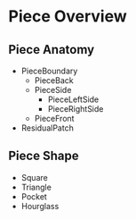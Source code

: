 # Piece Overview

## Piece Anatomy
- PieceBoundary
    - PieceBack
    - PieceSide
        - PieceLeftSide
        - PieceRightSide
    - PieceFront
- ResidualPatch

## Piece Shape
- Square
- Triangle
- Pocket
- Hourglass